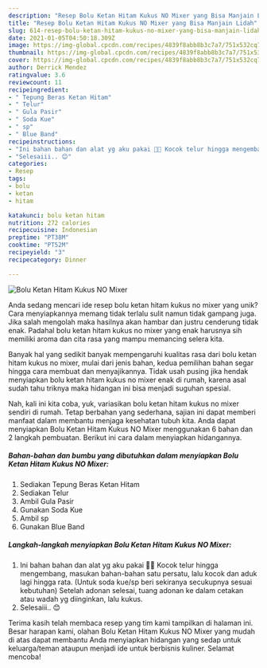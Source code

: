```yaml
---
description: "Resep Bolu Ketan Hitam Kukus NO Mixer yang Bisa Manjain Lidah"
title: "Resep Bolu Ketan Hitam Kukus NO Mixer yang Bisa Manjain Lidah"
slug: 614-resep-bolu-ketan-hitam-kukus-no-mixer-yang-bisa-manjain-lidah
date: 2021-01-05T04:50:18.309Z
image: https://img-global.cpcdn.com/recipes/4839f8abb8b3c7a7/751x532cq70/bolu-ketan-hitam-kukus-no-mixer-foto-resep-utama.jpg
thumbnail: https://img-global.cpcdn.com/recipes/4839f8abb8b3c7a7/751x532cq70/bolu-ketan-hitam-kukus-no-mixer-foto-resep-utama.jpg
cover: https://img-global.cpcdn.com/recipes/4839f8abb8b3c7a7/751x532cq70/bolu-ketan-hitam-kukus-no-mixer-foto-resep-utama.jpg
author: Derrick Mendez
ratingvalue: 3.6
reviewcount: 11
recipeingredient:
- " Tepung Beras Ketan Hitam"
- " Telur"
- " Gula Pasir"
- " Soda Kue"
- " sp"
- " Blue Band"
recipeinstructions:
- "Ini bahan bahan dan alat yg aku pakai 🙏🏾 Kocok telur hingga mengembang, masukan bahan-bahan satu persatu, lalu kocok dan aduk lagi hingga rata. (Untuk soda kue/sp beri sekiranya secukupnya sesuai kebutuhan) Setelah adonan selesai, tuang adonan ke dalam cetakan atau wadah yg diinginkan, lalu kukus."
- "Selesaiii.. 😊"
categories:
- Resep
tags:
- bolu
- ketan
- hitam

katakunci: bolu ketan hitam 
nutrition: 272 calories
recipecuisine: Indonesian
preptime: "PT38M"
cooktime: "PT52M"
recipeyield: "3"
recipecategory: Dinner

---
```



![Bolu Ketan Hitam Kukus NO Mixer](https://img-global.cpcdn.com/recipes/4839f8abb8b3c7a7/751x532cq70/bolu-ketan-hitam-kukus-no-mixer-foto-resep-utama.jpg)

Anda sedang mencari ide resep bolu ketan hitam kukus no mixer yang unik? Cara menyiapkannya memang tidak terlalu sulit namun tidak gampang juga. Jika salah mengolah maka hasilnya akan hambar dan justru cenderung tidak enak. Padahal bolu ketan hitam kukus no mixer yang enak harusnya sih memiliki aroma dan cita rasa yang mampu memancing selera kita.



Banyak hal yang sedikit banyak mempengaruhi kualitas rasa dari bolu ketan hitam kukus no mixer, mulai dari jenis bahan, kedua pemilihan bahan segar hingga cara membuat dan menyajikannya. Tidak usah pusing jika hendak menyiapkan bolu ketan hitam kukus no mixer enak di rumah, karena asal sudah tahu triknya maka hidangan ini bisa menjadi suguhan spesial.


Nah, kali ini kita coba, yuk, variasikan bolu ketan hitam kukus no mixer sendiri di rumah. Tetap berbahan yang sederhana, sajian ini dapat memberi manfaat dalam membantu menjaga kesehatan tubuh kita. Anda dapat menyiapkan Bolu Ketan Hitam Kukus NO Mixer menggunakan 6 bahan dan 2 langkah pembuatan. Berikut ini cara dalam menyiapkan hidangannya.

<!--inarticleads1-->

##### Bahan-bahan dan bumbu yang dibutuhkan dalam menyiapkan Bolu Ketan Hitam Kukus NO Mixer:

1. Sediakan  Tepung Beras Ketan Hitam
1. Sediakan  Telur
1. Ambil  Gula Pasir
1. Gunakan  Soda Kue
1. Ambil  sp
1. Gunakan  Blue Band




<!--inarticleads2-->

##### Langkah-langkah menyiapkan Bolu Ketan Hitam Kukus NO Mixer:

1. Ini bahan bahan dan alat yg aku pakai 🙏🏾 Kocok telur hingga mengembang, masukan bahan-bahan satu persatu, lalu kocok dan aduk lagi hingga rata. (Untuk soda kue/sp beri sekiranya secukupnya sesuai kebutuhan) Setelah adonan selesai, tuang adonan ke dalam cetakan atau wadah yg diinginkan, lalu kukus.
1. Selesaiii.. 😊




Terima kasih telah membaca resep yang tim kami tampilkan di halaman ini. Besar harapan kami, olahan Bolu Ketan Hitam Kukus NO Mixer yang mudah di atas dapat membantu Anda menyiapkan hidangan yang sedap untuk keluarga/teman ataupun menjadi ide untuk berbisnis kuliner. Selamat mencoba!
